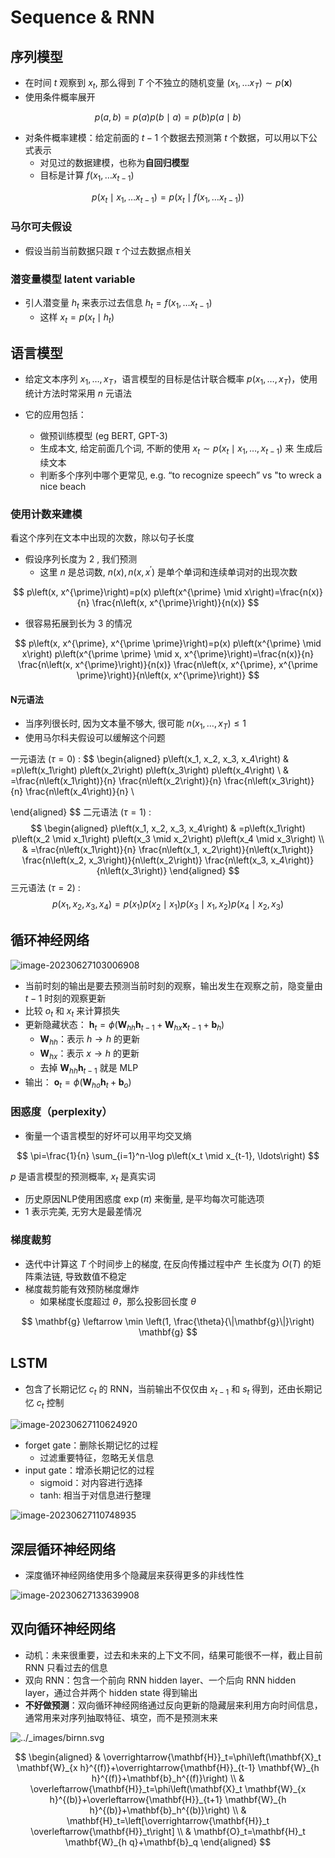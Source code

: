 # Sequence & RNN

## 序列模型

- 在时间 $t$ 观察到 $x_t$, 那么得到 $T$ 个不独立的随机变量 $\left(x_1, \ldots x_T\right) \sim p(\mathbf{x})$
- 使用条件概率展开


$$
p(a, b)=p(a) p(b \mid a)=p(b) p(a \mid b)
$$


- 对条件概率建模：给定前面的 $t-1$ 个数据去预测第 $t$ 个数据，可以用以下公式表示
    - 对见过的数据建模，也称为**自回归模型**
    - 目标是计算 $f(x_1, \ldots x_{t-1})$


$$
p\left(x_t \mid x_1, \ldots x_{t-1}\right)=p\left(x_t \mid f\left(x_1, \ldots x_{t-1}\right)\right)
$$


### 马尔可夫假设

- 假设当前当前数据只跟 $\tau$ 个过去数据点相关

### 潜变量模型 latent variable

- 引人潜变量 $h_t$ 来表示过去信息 $h_t=f\left(x_1, \ldots x_{t-1}\right)$
    - 这样 $x_t=p\left(x_t \mid h_t\right)$

## 语言模型

- 给定文本序列 $x_1, \ldots, x_T$，语言模型的目标是估计联合概率 $p\left(x_1, \ldots, x_T\right)$，使用统计方法时常采用 $n$ 元语法

- 它的应用包括：
    - 做预训练模型 (eg BERT, GPT-3)
    - 生成本文, 给定前面几个词, 不断的使用 $x_t \sim p\left(x_t \mid x_1, \ldots, x_{t-1}\right)$ 来 生成后续文本
    - 判断多个序列中哪个更常见, e.g. “to recognize speech” vs "to wreck a nice beach

### 使用计数来建模

看这个序列在文本中出现的次数，除以句子长度

- 假设序列长度为 $2$ , 我们预测
    - 这里 $n$ 是总词数, $n(x), n\left(x, x^{\prime}\right)$ 是单个单词和连续单词对的出现次数


$$
p\left(x, x^{\prime}\right)=p(x) p\left(x^{\prime} \mid x\right)=\frac{n(x)}{n} \frac{n\left(x, x^{\prime}\right)}{n(x)}
$$


- 很容易拓展到长为 $3$ 的情况


$$
p\left(x, x^{\prime}, x^{\prime \prime}\right)=p(x) p\left(x^{\prime} \mid x\right) p\left(x^{\prime \prime} \mid x, x^{\prime}\right)=\frac{n(x)}{n} \frac{n\left(x, x^{\prime}\right)}{n(x)} \frac{n\left(x, x^{\prime}, x^{\prime \prime}\right)}{n\left(x, x^{\prime}\right)}
$$

#### N元语法

- 当序列很长时, 因为文本量不够大, 很可能 $n\left(x_1, \ldots, x_T\right) \leq 1$
- 使用马尔科夫假设可以缓解这个问题

一元语法 ($\tau = 0$) :
$$
\begin{aligned}
p\left(x_1, x_2, x_3, x_4\right) & =p\left(x_1\right) p\left(x_2\right) p\left(x_3\right) p\left(x_4\right) \\
& =\frac{n\left(x_1\right)}{n} \frac{n\left(x_2\right)}{n} \frac{n\left(x_3\right)}{n} \frac{n\left(x_4\right)}{n} \\

\end{aligned}
$$
二元语法 ($\tau = 1$) :
$$
\begin{aligned}
p\left(x_1, x_2, x_3, x_4\right) & =p\left(x_1\right) p\left(x_2 \mid x_1\right) p\left(x_3 \mid x_2\right) p\left(x_4 \mid x_3\right) \\
& =\frac{n\left(x_1\right)}{n} \frac{n\left(x_1, x_2\right)}{n\left(x_1\right)} \frac{n\left(x_2, x_3\right)}{n\left(x_2\right)} \frac{n\left(x_3, x_4\right)}{n\left(x_3\right)}
\end{aligned}
$$
三元语法  ($\tau = 2$) : 
$$
p\left(x_1, x_2, x_3, x_4\right)=p\left(x_1\right) p\left(x_2 \mid x_1\right) p\left(x_3 \mid x_1, x_2\right) p\left(x_4 \mid x_2, x_3\right)
$$


## 循环神经网络

![image-20230627103006908](./assets/image-20230627103006908.png)

- 当前时刻的输出是要去预测当前时刻的观察，输出发生在观察之前，隐变量由 $t-1$ 时刻的观察更新
- 比较 $o_t$ 和 $x_t$ 来计算损失
- 更新隐藏状态： $\mathbf{h}_t=\phi\left(\mathbf{W}_{h h} \mathbf{h}_{t-1}+\mathbf{W}_{h x} \mathbf{x}_{t-1}+\mathbf{b}_h\right)$
    - $\mathbf{W}_{h h}$：表示 $h\to h$ 的更新
    - $\mathbf{W}_{h x}$：表示 $x\to h$ 的更新
    - 去掉 $\mathbf{W}_{h h} \mathbf{h}_{t-1}$ 就是 MLP
- 输出： $\mathbf{o}_t=\phi\left(\mathbf{W}_{h o} \mathbf{h}_t+\mathbf{b}_o\right)$

### 困惑度（perplexity）

- 衡量一个语言模型的好坏可以用平均交叉熵


$$
\pi=\frac{1}{n} \sum_{i=1}^n-\log p\left(x_t \mid x_{t-1}, \ldots\right)
$$


$p$ 是语言模型的预测概率, $x_t$ 是真实词

- 历史原因NLP使用困惑度 $\exp (\pi)$ 来衡量, 是平均每次可能选项
- $1$ 表示完美, 无穷大是最差情况

### 梯度裁剪

- 迭代中计算这 $T$ 个时间步上的梯度, 在反向传播过程中产 生长度为 $O(T)$ 的矩阵乘法链, 导致数值不稳定
- 梯度裁剪能有效预防梯度爆炸
    - 如果梯度长度超过 $\theta$，那么投影回长度 $\theta$


$$
\mathbf{g} \leftarrow \min \left(1, \frac{\theta}{\|\mathbf{g}\|}\right) \mathbf{g}
$$


## LSTM

- 包含了长期记忆 $c_t$ 的 RNN，当前输出不仅仅由 $x_{t-1}$ 和 $s_{t}$ 得到，还由长期记忆 $c_t$ 控制

![image-20230627110624920](./assets/image-20230627110624920.png)

- forget gate：删除长期记忆的过程
    - 过滤重要特征，忽略无关信息
- input gate：增添长期记忆的过程
    - sigmoid：对内容进行选择
    - tanh: 相当于对信息进行整理

![image-20230627110748935](./assets/image-20230627110748935.png)



## 深层循环神经网络

- 深度循环神经网络使用多个隐藏层来获得更多的非线性性

![image-20230627133639908](./assets/image-20230627133639908.png)

## 双向循环神经网络

- 动机：未来很重要，过去和未来的上下文不同，结果可能很不一样，截止目前 RNN 只看过去的信息
- 双向 RNN：包含一个前向 RNN hidden layer、一个后向 RNN hidden layer，通过合并两个 hidden state 得到输出
- **不好做预测**：双向循环神经网络通过反向更新的隐藏层来利用方向时间信息，通常用来对序列抽取特征、填空，而不是预测末来

![../_images/birnn.svg](https://zh.d2l.ai/_images/birnn.svg)


$$
\begin{aligned}
& \overrightarrow{\mathbf{H}}_t=\phi\left(\mathbf{X}_t \mathbf{W}_{x h}^{(f)}+\overrightarrow{\mathbf{H}}_{t-1} \mathbf{W}_{h h}^{(f)}+\mathbf{b}_h^{(f)}\right) \\
& \overleftarrow{\mathbf{H}}_t=\phi\left(\mathbf{X}_t \mathbf{W}_{x h}^{(b)}+\overleftarrow{\mathbf{H}}_{t+1} \mathbf{W}_{h h}^{(b)}+\mathbf{b}_h^{(b)}\right) \\
& \mathbf{H}_t=\left[\overrightarrow{\mathbf{H}}_t \overleftarrow{\mathbf{H}}_t\right] \\
& \mathbf{O}_t=\mathbf{H}_t \mathbf{W}_{h q}+\mathbf{b}_q
\end{aligned}
$$


